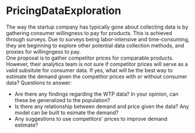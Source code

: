 # PricingDataExploration
The way the startup company has typically gone about collecting data is by gathering consumer willingness to pay for products. This is achieved through surveys. Due to surveys being labor-intensive and time-consuming, they are beginning to explore other potential data collection methods, and proxies for willingngess to pay.																				
One proposal is to gather competitor prices for comparable products. However, their analytics team is not sure if competitor prices will serve as a valid subsitute for consumer data. If yes, what will be the best way to estimate the demand given the competitor prices with or without consumer data?
Questions to answer:						
  - Are there any findings regarding the WTP data? In your opinion, can these be generalized to the population?								
  - Is there any relationship between demand and price given the data? Any model can be built to esimate the demand?								
  - Any suggestions to use competitors' prices to improve demand estimate?


